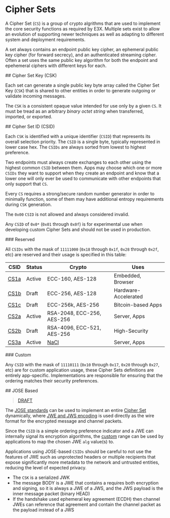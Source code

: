 # Cipher Sets

A Cipher Set (`CS`) is a group of crypto algrithms that are used to implement the core security functions as required by E3X.  Multiple sets exist to allow an evolution of supporting newer techniques as well as adapting to different system and deployment requirements.

A set always contains an endpoint public key cipher, an ephemeral public key cipher (for forward secrecy), and an authenticated streaming cipher.  Often a set uses the same public key algorithm for both the endpoint and epehemeral ciphers with different keys for each.

<a name="csk" />
## Cipher Set Key (CSK)

Each set can generate a single public key byte array called the Cipher Set Key (`CSK`) that is shared to other entities in order to generate outgoing or validate incoming messages.

The `CSK` is a consistent opaque value intended for use only by a given `CS`.  It must be tread as an arbitrary *binary octet string* when transferred, imported, or exported.

<a name="csid" />
## Cipher Set ID (CSID)

Each `CSK` is identified with a unique identifier (`CSID`) that represents its overall selection priority. The `CSID` is a single byte, typically represented in lower case hex. The `CSIDs` are always sorted from lowest to highest preference.

Two endpoints must always create exchanges to each other using the highest common `CSID` between them.  Apps may choose which one or more `CSIDs` they want to support when they create an endpoint and know that a lower one will only ever be used to communicate with other endpoints that only support that `CS`.

Every `CS` requires a strong/secure random number generator in order to minimally function, some of them may have additional entropy requirements during `CSK` generation.

The `0x00` `CSID` is not allowed and always considered invalid.

Any `CSID` of `0x0*` (`0x01` through `0x0f`) is for experimental use when developing custom Cipher Sets and should not be used in production.

<a name="reserved" />
### Reserved

All `CSIDs` with the mask of `11111000` (`0x18` through `0x1f`, `0x28` through `0x2f`, etc) are reserved and their usage is specified in this table:

| CSID          | Status | Crypto                        | Uses                  |
|---------------|--------|-------------------------------|-----------------------|
| [CS1a](1a.md) | Active | ECC-160, AES-128              | Embedded, Browser     |
| [CS1b](1b.md) | Draft  | ECC-256, AES-128              | Hardware-Accelerated  |
| [CS1c](1c.md) | Draft  | ECC-256k, AES-256             | Bitcoin-based Apps    |
| [CS2a](2a.md) | Active | RSA-2048, ECC-256, AES-256    | Server, Apps          |
| [CS2b](2b.md) | Draft  | RSA-4096, ECC-521, AES-256    | High-Security         |
| [CS3a](3a.md) | Active | [NaCl](http://nacl.cr.yp.to/) | Server, Apps          |


<a name="custom" />
### Custom

Any `CSID` with the mask of `11110111` (`0x10` through `0x17`, `0x20` through `0x27`, etc) are for custom application usage, these Cipher Sets definitions are entirely app-specific.  Implementations are responsible for ensuring that the ordering matches their security preferences.

<a name="jose" />
## JOSE Based

> [DRAFT](https://github.com/telehash/telehash.org/labels/draft)

The [JOSE standards](https://datatracker.ietf.org/wg/jose/charter/) can be used to implement an entire [Cipher Set](../e3x/cs/) dynamically, where [JWE and JWS encoding](../../lob.md#jwe) is used directly as the wire format for the encrypted message and channel packets.

Since the `CSID` is a simple ordering preference indicator and a JWE can internally signal its encryption algorithms, the [custom](#custom) range can be used by applications to map the chosen JWE `alg` value(s) to.

Applications using JOSE-based `CSIDs` should be careful to not use the features of JWE such as unprotected headers or multiple recipients that expose significantly more metadata to the network and untrusted entities, reducing the level of expected privacy.

* The `CSK` is a serialized JWK
* The message BODY is a JWE that contains a  requires both encryption and signing, so it is always a JWE of a JWS, and the JWS payload is the inner message packet (binary HEAD)
* If the handshake used ephemeral key agreement (ECDH) then channel JWEs can reference that agreement and contain the channel packet as the payload instead of a JWS

